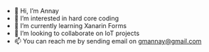 - 👋 Hi, I’m Annay
- 👀 I’m interested in hard core coding
- 🌱 I’m currently learning Xanarin Forms
- 💞️ I’m looking to collaborate on IoT projects
- 📫 You can reach me by sending email on gmannay@gmail.com

<!---
Annay is a ✨ special ✨ repository because its `README.md` (this file) appears on your GitHub profile.
You can click the Preview link to take a look at your changes.
--->
